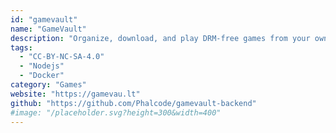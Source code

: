 ```yaml
---
id: "gamevault"
name: "GameVault"
description: "Organize, download, and play DRM-free games from your own server, complete with metadata enrichment and user-friendly interface."
tags:
  - "CC-BY-NC-SA-4.0"
  - "Nodejs"
  - "Docker"
category: "Games"
website: "https://gamevau.lt"
github: "https://github.com/Phalcode/gamevault-backend"
#image: "/placeholder.svg?height=300&width=400"
---
```


